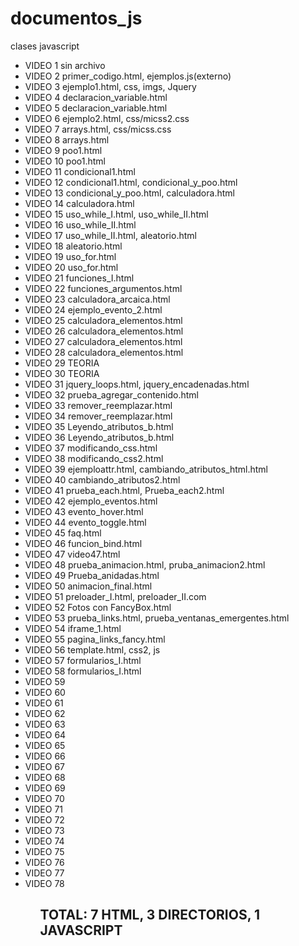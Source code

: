 # documentos_js
clases javascript
<ul>
<li>VIDEO 1 sin archivo</li>
<li>VIDEO 2 primer_codigo.html, ejemplos.js(externo)</li>
<li>VIDEO 3 ejemplo1.html, css, imgs, Jquery</li>
<li>VIDEO 4 declaracion_variable.html</li>
<li>VIDEO 5 declaracion_variable.html</li>
<li>VIDEO 6 ejemplo2.html, css/micss2.css</li>
<li>VIDEO 7 arrays.html, css/micss.css</li>
<li>VIDEO 8 arrays.html</li>
<li>VIDEO 9 poo1.html</li>
<li>VIDEO 10 poo1.html</li>
<li>VIDEO 11 condicional1.html</li>
<li>VIDEO 12 condicional1.html, condicional_y_poo.html</li>
<li>VIDEO 13 condicional_y_poo.html, calculadora.html</li>
<li>VIDEO 14 calculadora.html</li>
<li>VIDEO 15 uso_while_I.html, uso_while_II.html</li>
<li>VIDEO 16 uso_while_II.html</li>
<li>VIDEO 17 uso_while_II.html, aleatorio.html</li> 
<li>VIDEO 18 aleatorio.html</li> 
<li>VIDEO 19 uso_for.html</li>
<li>VIDEO 20 uso_for.html</li>
<li>VIDEO 21 funciones_I.html</li>
<li>VIDEO 22 funciones_argumentos.html</li>
<li>VIDEO 23 calculadora_arcaica.html</li>
<li>VIDEO 24 ejemplo_evento_2.html</li>
<li>VIDEO 25 calculadora_elementos.html</li>
<li>VIDEO 26 calculadora_elementos.html</li>
<li>VIDEO 27 calculadora_elementos.html</li>
<li>VIDEO 28 calculadora_elementos.html</li>
<li>VIDEO 29 TEORIA</li>
<li>VIDEO 30 TEORIA</li>
<li>VIDEO 31 jquery_loops.html, jquery_encadenadas.html</li>
<li>VIDEO 32 prueba_agregar_contenido.html</li>
<li>VIDEO 33 remover_reemplazar.html</li>
<li>VIDEO 34 remover_reemplazar.html</li>
<li>VIDEO 35 Leyendo_atributos_b.html</li>
<li>VIDEO 36 Leyendo_atributos_b.html</li>
<li>VIDEO 37 modificando_css.html</li>
<li>VIDEO 38 modificando_css2.html</li>
<li>VIDEO 39 ejemploattr.html, cambiando_atributos_html.html</li>
<li>VIDEO 40 cambiando_atributos2.html</li>
<li>VIDEO 41 prueba_each.html, Prueba_each2.html</li>
<li>VIDEO 42 ejemplo_eventos.html</li>
<li>VIDEO 43 evento_hover.html</li>
<li>VIDEO 44 evento_toggle.html</li>
<li>VIDEO 45 faq.html</li>
<li>VIDEO 46 funcion_bind.html</li>
<li>VIDEO 47 video47.html</li>
<li>VIDEO 48 prueba_animacion.html, pruba_animacion2.html</li>
<li>VIDEO 49 Prueba_anidadas.html</li>
<li>VIDEO 50 animacion_final.html</li>
<li>VIDEO 51 preloader_I.html, preloader_II.com</li>
<li>VIDEO 52 Fotos con FancyBox.html</li>
<li>VIDEO 53 prueba_links.html, prueba_ventanas_emergentes.html</li>
<li>VIDEO 54 iframe_1.html</li>
<li>VIDEO 55 pagina_links_fancy.html</li>
<li>VIDEO 56 template.html, css2, js</li>
<li>VIDEO 57 formularios_I.html</li>
<li>VIDEO 58 formularios_I.html</li>
<li>VIDEO 59</li>
<li>VIDEO 60</li>
<li>VIDEO 61</li>
<li>VIDEO 62</li>
<li>VIDEO 63</li>
<li>VIDEO 64</li>
<li>VIDEO 65</li>
<li>VIDEO 66</li>
<li>VIDEO 67</li>
<li>VIDEO 68</li>
<li>VIDEO 69</li>
<li>VIDEO 70</li>
<li>VIDEO 71</li>
<li>VIDEO 72</li>
<li>VIDEO 73</li>
<li>VIDEO 74</li>
<li>VIDEO 75</li>
<li>VIDEO 76</li>
<li>VIDEO 77</li>
<li>VIDEO 78</li>
<ul>
<h2>TOTAL: 7 HTML, 3 DIRECTORIOS, 1 JAVASCRIPT</h2>  
